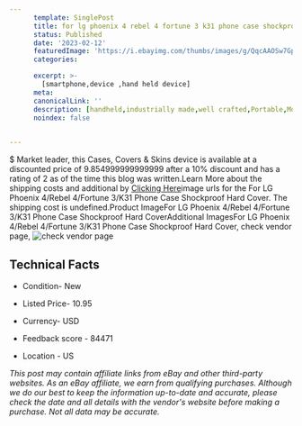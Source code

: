 ```yaml
---
      template: SinglePost
      title: for lg phoenix 4 rebel 4 fortune 3 k31 phone case shockproof hard cover
      status: Published
      date: '2023-02-12'
      featuredImage: 'https://i.ebayimg.com/thumbs/images/g/QqcAAOSw7GpgSEYq/s-l225.jpg'
      categories: 

      excerpt: >-
        [smartphone,device ,hand held device]
      meta:
      canonicalLink: ''
      description: [handheld,industrially made,well crafted,Portable,Mobile,Compact,Convenient,Lightweight,Maneuverable,Man-portable,Miniature,Carriable,Hand-held,Light,Holdable,Transportable,Mobile device,Pocket-sized,On-the-go,Wireless,Cordless,Compact size,Convenient size, smartphone,device ,hand held device]
      noindex: false

        
---
```

$
    Market leader, this Cases, Covers & Skins device is available at a discounted price of 9.854999999999999 after a 10% discount and has a rating of 2 as of the time this blog was written.Learn More about the shipping costs and additional by [Clicking Here](https://www.ebay.com/itm/144390935743?hash=item219e5ed4bf%3Ag%3AQqcAAOSw7GpgSEYq&mkevt=1&mkcid=1&mkrid=711-53200-19255-0&campid=%253CePNCampaignId%253E&customid=%253CreferenceId%253E&toolid=10049)image urls for the For LG Phoenix 4/Rebel 4/Fortune 3/K31 Phone Case Shockproof Hard Cover. The shipping cost is undefined.Product ImageFor LG Phoenix 4/Rebel 4/Fortune 3/K31 Phone Case Shockproof Hard CoverAdditional ImagesFor LG Phoenix 4/Rebel 4/Fortune 3/K31 Phone Case Shockproof Hard Cover, check vendor page, ![check vendor page](https://origin-galleryplus.ebayimg.com/ws/web/144390935743_2_0_1/225x225.jpg,https://origin-galleryplus.ebayimg.com/ws/web/144390935743_3_0_1/225x225.jpg,https://origin-galleryplus.ebayimg.com/ws/web/144390935743_4_0_1/225x225.jpg,https://origin-galleryplus.ebayimg.com/ws/web/144390935743_5_0_1/225x225.jpg,https://origin-galleryplus.ebayimg.com/ws/web/144390935743_6_0_1/225x225.jpg,https://origin-galleryplus.ebayimg.com/ws/web/144390935743_7_0_1/225x225.jpg,https://origin-galleryplus.ebayimg.com/ws/web/144390935743_8_0_1/225x225.jpg,https://origin-galleryplus.ebayimg.com/ws/web/144390935743_9_0_1/225x225.jpg,https://origin-galleryplus.ebayimg.com/ws/web/144390935743_10_0_1/225x225.jpg,https://origin-galleryplus.ebayimg.com/ws/web/144390935743_11_0_1/225x225.jpg,https://origin-galleryplus.ebayimg.com/ws/web/144390935743_12_0_1/225x225.jpg)
    
    

 ## Technical Facts 



     
      

 - Condition- New 


      

 - Listed Price- 10.95 


      

 - Currency- USD 


      

 - Feedback score - 84471 


      

 - Location - US 


      
      

 *_This post may contain affiliate links from eBay and other third-party websites. As an eBay affiliate, we earn from qualifying purchases. Although we do our best to keep the information up-to-date and accurate, please check the date and all details with the vendor's website before making a purchase. Not all data may be accurate._*



    
    
    
    
    